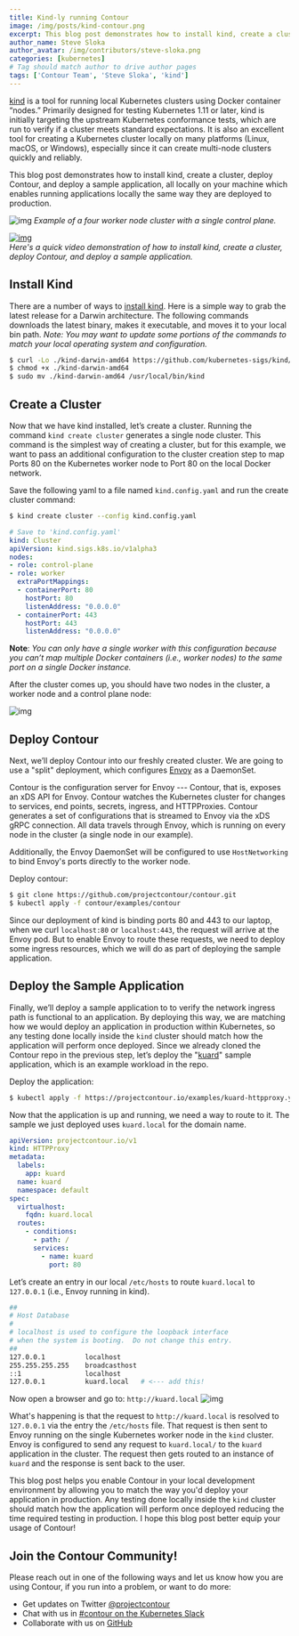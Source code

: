 ```yaml
---
title: Kind-ly running Contour
image: /img/posts/kind-contour.png
excerpt: This blog post demonstrates how to install kind, create a cluster, deploy Contour, and then deploy a sample application, all locally on your machine.
author_name: Steve Sloka
author_avatar: /img/contributors/steve-sloka.png
categories: [kubernetes]
# Tag should match author to drive author pages
tags: ['Contour Team', 'Steve Sloka', 'kind']
---
```


[kind](https://github.com/kubernetes-sigs/kind) is a tool for running local Kubernetes clusters using Docker container “nodes.” Primarily designed for testing Kubernetes 1.11 or later, kind is initially targeting the upstream Kubernetes conformance tests, which are run to verify if a cluster meets standard expectations. It is also an excellent tool for creating a Kubernetes cluster locally on many platforms (Linux, macOS, or Windows), especially since it can create multi-node clusters quickly and reliably.

This blog post demonstrates how to install kind, create a cluster, deploy Contour, and deploy a sample application, all locally on your machine which enables running applications locally the same way they are deployed to production. 

![img](/img/posts/kind-contour.png)
*Example of a four worker node cluster with a single control plane.*

[![img](/img/posts/kind-contour-video.png)](https://youtu.be/j97MueCYcvc)  
*Here's a quick video demonstration of how to install kind, create a cluster, deploy Contour, and deploy a sample application.*

## Install Kind

There are a number of ways to [install kind](https://github.com/kubernetes-sigs/kind#installation-and-usage). Here is a simple way to grab the latest release for a Darwin architecture. The following commands downloads the latest binary, makes it executable, and moves it to your local bin path.
*Note: You may want to update some portions of the commands to match your local operating system and configuration.*

```bash
$ curl -Lo ./kind-darwin-amd64 https://github.com/kubernetes-sigs/kind/releases/download/v0.6.0/kind-darwin-amd64
$ chmod +x ./kind-darwin-amd64
$ sudo mv ./kind-darwin-amd64 /usr/local/bin/kind
```

## Create a Cluster

Now that we have kind installed, let’s create a cluster. Running the command `kind create cluster` generates a single node cluster. This command is the simplest way of creating a cluster, but for this example, we want to pass an additional configuration to the cluster creation step to map Ports 80 on the Kubernetes worker node to Port 80 on the local Docker network.

Save the following yaml to a file named `kind.config.yaml` and run the create cluster command:

```bash
$ kind create cluster --config kind.config.yaml
```

```yaml
# Save to 'kind.config.yaml'
kind: Cluster
apiVersion: kind.sigs.k8s.io/v1alpha3
nodes:
- role: control-plane
- role: worker
  extraPortMappings:
  - containerPort: 80
    hostPort: 80
    listenAddress: "0.0.0.0"
  - containerPort: 443
    hostPort: 443
    listenAddress: "0.0.0.0"
```

**Note**: *You can only have a single worker with this configuration because you can’t map multiple Docker containers (i.e., worker nodes) to the same port on a single Docker instance.*


After the cluster comes up, you should have two nodes in the cluster, a worker node and a control plane node:

![img](/img/posts/kind-contour2.png)


## Deploy Contour

Next, we’ll deploy Contour into our freshly created cluster. We are going to use a "split" deployment, which configures [Envoy](https://envoyproxy.io) as a DaemonSet. 

Contour is the configuration server for Envoy --- Contour, that is, exposes an xDS API for Envoy. Contour watches the Kubernetes cluster for changes to services, end points, secrets, ingress, and HTTPProxies. Contour generates a set of configurations that is streamed to Envoy via the xDS gRPC connection. All data travels through Envoy, which is running on every node in the cluster (a single node in our example).

Additionally, the Envoy DaemonSet will be configured to use `HostNetworking` to bind Envoy's ports directly to the worker node.

Deploy contour:

```bash
$ git clone https://github.com/projectcontour/contour.git
$ kubectl apply -f contour/examples/contour
```

Since our deployment of kind is binding ports 80 and 443 to our laptop, when we curl `localhost:80` or `localhost:443`, the request will arrive at the Envoy pod. But to enable Envoy to route these requests, we need to deploy some ingress resources, which we will do as part of deploying the sample application. 

## Deploy the Sample Application

Finally, we’ll deploy a sample application to to verify the network ingress path is functional to an application. By deploying this way, we are matching how we would deploy an application in production within Kubernetes, so any testing done locally inside the `kind` cluster should match how the application will perform once deployed. Since we already cloned the Contour repo in the previous step, let’s deploy the "[kuard](https://github.com/kubernetes-up-and-running/kuard)" sample application, which is an example workload in the repo.

Deploy the application:

```bash
$ kubectl apply -f https://projectcontour.io/examples/kuard-httpproxy.yaml
```

Now that the application is up and running, we need a way to route to it. The sample we just deployed uses `kuard.local` for the domain name.

```yaml
apiVersion: projectcontour.io/v1
kind: HTTPProxy
metadata: 
  labels:
    app: kuard
  name: kuard
  namespace: default
spec: 
  virtualhost:
    fqdn: kuard.local
  routes: 
    - conditions:
      - path: /
      services:
        - name: kuard
          port: 80
```

Let’s create an entry in our local `/etc/hosts` to route `kuard.local` to `127.0.0.1` (i.e., Envoy running in kind).

```bash
##
# Host Database
#
# localhost is used to configure the loopback interface
# when the system is booting.  Do not change this entry.
##
127.0.0.1          localhost
255.255.255.255    broadcasthost
::1                localhost
127.0.0.1          kuard.local   # <--- add this!
```

Now open a browser and go to: `http://kuard.local`
![img](/img/posts/kind-contour3.png) 

What's happening is that the request to `http://kuard.local` is resolved to `127.0.0.1` via the entry the `/etc/hosts` file. That request is then sent to Envoy running on the single Kubernetes worker node in the `kind` cluster. Envoy is configured to send any request to `kuard.local/` to the `kuard` application in the cluster. The request then gets routed to an instance of `kuard` and the response is sent back to the user. 

This blog post helps you enable Contour in your local development environment by allowing you to match the way you'd deploy your application in production. Any testing done locally inside the `kind` cluster should match how the application will perform once deployed reducing the time required testing in production. I hope this blog post better equip your usage of Contour!

## Join the Contour Community!

Please reach out in one of the following ways and let us know how you are using Contour, if you run into a problem, or want to do more:

- Get updates on Twitter [@projectcontour](https://twitter.com/projectcontour)
- Chat with us in [#contour on the Kubernetes Slack](https://kubernetes.slack.com/messages/contour)
- Collaborate with us on [GitHub](https://github.com/projectcontour/contour)

